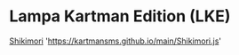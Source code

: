 # Lampa Kartman Edition (LKE)


[Shikimori](https://kartmansms.github.io/main/Shikimori.js) 'https://kartmansms.github.io/main/Shikimori.js'
